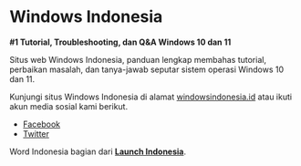 # Windows Indonesia

**#1 Tutorial, Troubleshooting, dan Q&A Windows 10 dan 11**

Situs web Windows Indonesia, panduan lengkap membahas tutorial, perbaikan masalah, dan tanya-jawab seputar sistem operasi Windows 10 dan 11.

Kunjungi situs Windows Indonesia di alamat [windowsindonesia.id](https://windowsindonesia.id) atau ikuti akun media sosial kami berikut.

- [Facebook](https://www.facebook.com/windowsidn)
- [Twitter](https://twitter.com/windowsidn)

Word Indonesia bagian dari [**Launch Indonesia**](https://www.youtube.com/c/launchid).
